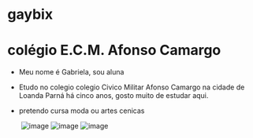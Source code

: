 # gaybix
# colégio E.C.M. Afonso Camargo
* Meu nome é Gabriela, sou aluna
* Etudo no colegio colegio Civico Militar Afonso Camargo na cidade de Loanda Parná há cinco anos, gosto muito de estudar aqui.
* pretendo cursa moda ou artes cenicas

  ![]() ![image](https://github.com/gabydotom/gaybix/assets/145032746/a8fa9bfa-2c59-4310-950c-32609fdd7165)
  ![image](https://github.com/gabydotom/gaybix/assets/145032746/243e3b6b-6324-4d8f-be8a-8fc3ce6a16f5)
  ![image](https://github.com/gabydotom/gaybix/assets/145032746/a218609d-c644-42d2-8627-2d53ca7dd11c)


